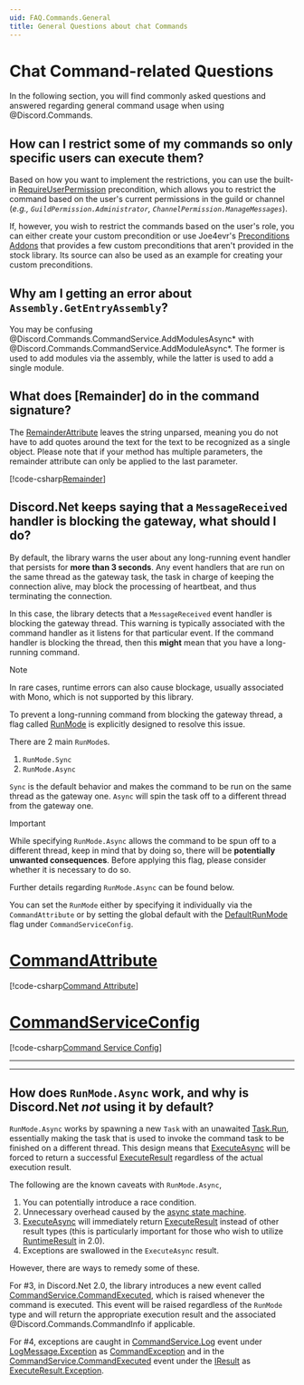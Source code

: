 ```yaml
---
uid: FAQ.Commands.General
title: General Questions about chat Commands
---
```


# Chat Command-related Questions

In the following section, you will find commonly asked questions and
answered regarding general command usage when using @Discord.Commands.

## How can I restrict some of my commands so only specific users can execute them?

Based on how you want to implement the restrictions, you can use the
built-in [RequireUserPermission] precondition, which allows you to
restrict the command based on the user's current permissions in the
guild or channel (*e.g., `GuildPermission.Administrator`,
`ChannelPermission.ManageMessages`*).

If, however, you wish to restrict the commands based on the user's
role, you can either create your custom precondition or use
Joe4evr's [Preconditions Addons] that provides a few custom
preconditions that aren't provided in the stock library.
Its source can also be used as an example for creating your
custom preconditions.

[RequireUserPermission]: xref:Discord.Commands.RequireUserPermissionAttribute
[Preconditions Addons]: https://github.com/Joe4evr/Discord.Addons/tree/master/src/Discord.Addons.Preconditions

## Why am I getting an error about `Assembly.GetEntryAssembly`?

You may be confusing @Discord.Commands.CommandService.AddModulesAsync*
with @Discord.Commands.CommandService.AddModuleAsync*. The former
is used to add modules via the assembly, while the latter is used to
add a single module.

## What does [Remainder] do in the command signature?

The [RemainderAttribute] leaves the string unparsed, meaning you
do not have to add quotes around the text for the text to be
recognized as a single object. Please note that if your method has
multiple parameters, the remainder attribute can only be applied to
the last parameter.

[!code-csharp[Remainder](samples/Remainder.cs)]

[RemainderAttribute]: xref:Discord.Commands.RemainderAttribute

## Discord.Net keeps saying that a `MessageReceived` handler is blocking the gateway, what should I do?

By default, the library warns the user about any long-running event
handler that persists for **more than 3 seconds**. Any event
handlers that are run on the same thread as the gateway task, the task
in charge of keeping the connection alive, may block the processing of
heartbeat, and thus terminating the connection.

In this case, the library detects that a `MessageReceived`
event handler is blocking the gateway thread. This warning is
typically associated with the command handler as it listens for that
particular event. If the command handler is blocking the thread, then
this **might** mean that you have a long-running command.

> [!NOTE]
> In rare cases, runtime errors can also cause blockage, usually
> associated with Mono, which is not supported by this library.

To prevent a long-running command from blocking the gateway
thread, a flag called [RunMode] is explicitly designed to resolve
this issue.

There are 2 main `RunMode`s.

1. `RunMode.Sync`
2. `RunMode.Async`

`Sync` is the default behavior and makes the command to be run on the
same thread as the gateway one. `Async` will spin the task off to a
different thread from the gateway one.

> [!IMPORTANT]
> While specifying `RunMode.Async` allows the command to be spun off
> to a different thread, keep in mind that by doing so, there will be
> **potentially unwanted consequences**. Before applying this flag,
> please consider whether it is necessary to do so.
>
> Further details regarding `RunMode.Async` can be found below.

You can set the `RunMode` either by specifying it individually via
the `CommandAttribute` or by setting the global default with
the [DefaultRunMode] flag under `CommandServiceConfig`.

# [CommandAttribute](#tab/cmdattrib)

[!code-csharp[Command Attribute](samples/runmode-cmdattrib.cs)]

# [CommandServiceConfig](#tab/cmdconfig)

[!code-csharp[Command Service Config](samples/runmode-cmdconfig.cs)]

***

***

[RunMode]: xref:Discord.Commands.RunMode
[CommandAttribute]: xref:Discord.Commands.CommandAttribute
[DefaultRunMode]: xref:Discord.Commands.CommandServiceConfig.DefaultRunMode

## How does `RunMode.Async` work, and why is Discord.Net *not* using it by default?

`RunMode.Async` works by spawning a new `Task` with an unawaited
[Task.Run], essentially making the task that is used to invoke the
command task to be finished on a different thread. This design means
that [ExecuteAsync] will be forced to return a successful
[ExecuteResult] regardless of the actual execution result.

The following are the known caveats with `RunMode.Async`,

1. You can potentially introduce a race condition.
2. Unnecessary overhead caused by the [async state machine].
3. [ExecuteAsync] will immediately return [ExecuteResult] instead of
 other result types (this is particularly important for those who wish
 to utilize [RuntimeResult] in 2.0).
4. Exceptions are swallowed in the `ExecuteAsync` result.

However, there are ways to remedy some of these.

For #3, in Discord.Net 2.0, the library introduces a new event called
[CommandService.CommandExecuted], which is raised whenever the command is executed. 
This event will be raised regardless of
the `RunMode` type and will return the appropriate execution result
and the associated @Discord.Commands.CommandInfo if applicable.

For #4, exceptions are caught in [CommandService.Log] event under
[LogMessage.Exception] as [CommandException] and in the 
[CommandService.CommandExecuted] event under the [IResult] as 
[ExecuteResult.Exception].

[Task.Run]: https://docs.microsoft.com/en-us/dotnet/api/system.threading.tasks.task.run
[async state machine]: https://www.red-gate.com/simple-talk/dotnet/net-tools/c-async-what-is-it-and-how-does-it-work/
[ExecuteAsync]: xref:Discord.Commands.CommandService.ExecuteAsync*
[ExecuteResult]: xref:Discord.Commands.ExecuteResult
[RuntimeResult]: xref:Discord.Commands.RuntimeResult
[CommandService.CommandExecuted]: xref:Discord.Commands.CommandService.CommandExecuted
[CommandService.Log]: xref:Discord.Commands.CommandService.Log
[LogMessage.Exception]: xref:Discord.LogMessage.Exception*
[ExecuteResult.Exception]: xref:Discord.Commands.ExecuteResult.Exception*
[CommandException]: xref:Discord.Commands.CommandException
[IResult]: xref:Discord.Commands.IResult
